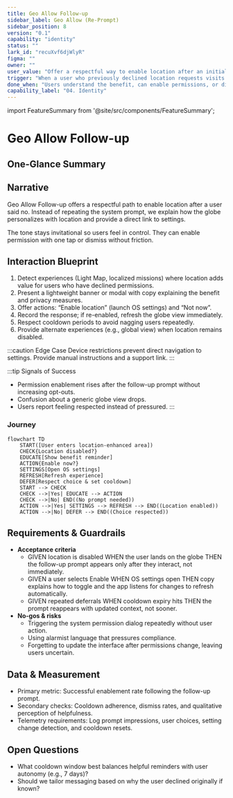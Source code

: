 ```yaml
---
title: Geo Allow Follow-up
sidebar_label: Geo Allow (Re-Prompt)
sidebar_position: 8
version: "0.1"
capability: "identity"
status: ""
lark_id: "recuXvf6djWlyR"
figma: ""
owner: ""
user_value: "Offer a respectful way to enable location after an initial refusal"
trigger: "When a user who previously declined location requests visits relevant experiences"
done_when: "Users understand the benefit, can enable permissions, or dismiss without friction"
capability_label: "04. Identity"
---
```


import FeatureSummary from '@site/src/components/FeatureSummary';

# Geo Allow Follow-up

## One-Glance Summary

<FeatureSummary />

## Narrative
Geo Allow Follow-up offers a respectful path to enable location after a user said no. Instead of repeating the system prompt, we explain how the globe personalizes with location and provide a direct link to settings.

The tone stays invitational so users feel in control. They can enable permission with one tap or dismiss without friction.

## Interaction Blueprint
1. Detect experiences (Light Map, localized missions) where location adds value for users who have declined permissions.
2. Present a lightweight banner or modal with copy explaining the benefit and privacy measures.
3. Offer actions: “Enable location” (launch OS settings) and “Not now”.
4. Record the response; if re-enabled, refresh the globe view immediately.
5. Respect cooldown periods to avoid nagging users repeatedly.
6. Provide alternate experiences (e.g., global view) when location remains disabled.

:::caution Edge Case
Device restrictions prevent direct navigation to settings. Provide manual instructions and a support link.
:::

:::tip Signals of Success
- Permission enablement rises after the follow-up prompt without increasing opt-outs.
- Confusion about a generic globe view drops.
- Users report feeling respected instead of pressured.
:::

### Journey

```mermaid
flowchart TD
    START([User enters location-enhanced area])
    CHECK{Location disabled?}
    EDUCATE[Show benefit reminder]
    ACTION{Enable now?}
    SETTINGS[Open OS settings]
    REFRESH[Refresh experience]
    DEFER[Respect choice & set cooldown]
    START --> CHECK
    CHECK -->|Yes| EDUCATE --> ACTION
    CHECK -->|No| END((No prompt needed))
    ACTION -->|Yes| SETTINGS --> REFRESH --> END((Location enabled))
    ACTION -->|No| DEFER --> END((Choice respected))
```

## Requirements & Guardrails
- **Acceptance criteria**
  - GIVEN location is disabled WHEN the user lands on the globe THEN the follow-up prompt appears only after they interact, not immediately.
  - GIVEN a user selects Enable WHEN OS settings open THEN copy explains how to toggle and the app listens for changes to refresh automatically.
  - GIVEN repeated deferrals WHEN cooldown expiry hits THEN the prompt reappears with updated context, not sooner.
- **No-gos & risks**
  - Triggering the system permission dialog repeatedly without user action.
  - Using alarmist language that pressures compliance.
  - Forgetting to update the interface after permissions change, leaving users uncertain.

## Data & Measurement
- Primary metric: Successful enablement rate following the follow-up prompt.
- Secondary checks: Cooldown adherence, dismiss rates, and qualitative perception of helpfulness.
- Telemetry requirements: Log prompt impressions, user choices, setting change detection, and cooldown resets.

## Open Questions
- What cooldown window best balances helpful reminders with user autonomy (e.g., 7 days)?
- Should we tailor messaging based on why the user declined originally if known?
